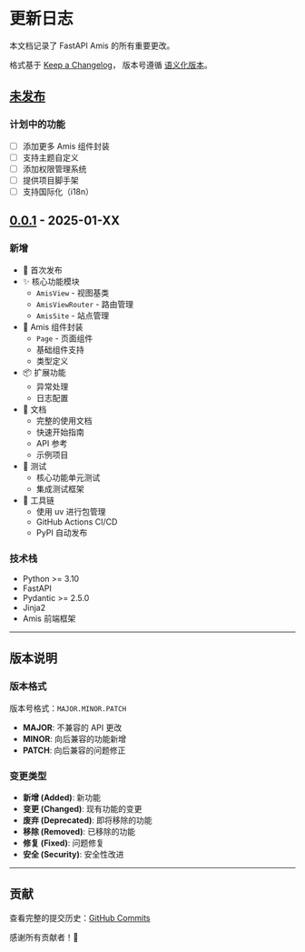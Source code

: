 # 更新日志

本文档记录了 FastAPI Amis 的所有重要更改。

格式基于 [Keep a Changelog](https://keepachangelog.com/zh-CN/1.0.0/)，
版本号遵循 [语义化版本](https://semver.org/lang/zh-CN/)。

## [未发布]

### 计划中的功能

- [ ] 添加更多 Amis 组件封装
- [ ] 支持主题自定义
- [ ] 添加权限管理系统
- [ ] 提供项目脚手架
- [ ] 支持国际化（i18n）

## [0.0.1] - 2025-01-XX

### 新增

- 🎉 首次发布
- ✨ 核心功能模块
  - `AmisView` - 视图基类
  - `AmisViewRouter` - 路由管理
  - `AmisSite` - 站点管理
- 🎨 Amis 组件封装
  - `Page` - 页面组件
  - 基础组件支持
  - 类型定义
- 📦 扩展功能
  - 异常处理
  - 日志配置
- 📝 文档
  - 完整的使用文档
  - 快速开始指南
  - API 参考
  - 示例项目
- 🧪 测试
  - 核心功能单元测试
  - 集成测试框架
- 🔧 工具链
  - 使用 uv 进行包管理
  - GitHub Actions CI/CD
  - PyPI 自动发布

### 技术栈

- Python >= 3.10
- FastAPI
- Pydantic >= 2.5.0
- Jinja2
- Amis 前端框架

---

## 版本说明

### 版本格式

版本号格式：`MAJOR.MINOR.PATCH`

- **MAJOR**: 不兼容的 API 更改
- **MINOR**: 向后兼容的功能新增
- **PATCH**: 向后兼容的问题修正

### 变更类型

- **新增 (Added)**: 新功能
- **变更 (Changed)**: 现有功能的变更
- **废弃 (Deprecated)**: 即将移除的功能
- **移除 (Removed)**: 已移除的功能
- **修复 (Fixed)**: 问题修复
- **安全 (Security)**: 安全性改进

---

## 贡献

查看完整的提交历史：[GitHub Commits](https://github.com/InfernalAzazel/fastapi-amis/commits/main)

感谢所有贡献者！🎉

[未发布]: https://github.com/InfernalAzazel/fastapi-amis/compare/v0.0.1...HEAD
[0.0.1]: https://github.com/InfernalAzazel/fastapi-amis/releases/tag/v0.0.1

